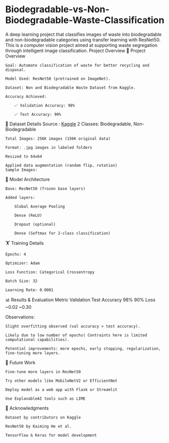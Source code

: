 # Biodegradable-vs-Non-Biodegradable-Waste-Classification
A deep learning project that classifies images of waste into biodegradable and non-biodegradable categories using transfer learning with ResNet50. This is a computer vision project aimed at supporting waste segregation through intelligent image classification.
Project Overview
📌 Project Overview

    Goal: Automate classification of waste for better recycling and disposal.

    Model Used: ResNet50 (pretrained on ImageNet).

    Dataset: Non and Biodegradable Waste Dataset from Kaggle.

    Accuracy Achieved:

        ✅ Validation Accuracy: 98%

        ✅ Test Accuracy: 90%

📁 Dataset Details
    Source : [Kaggle](https://www.kaggle.com/datasets/rayhanzamzamy/non-and-biodegradable-waste-dataset)
    2 Classes: Biodegradable, Non-Biodegradable

    Total Images: 256K images (156K original data)

    Format: .jpg images in labeled folders

    Resized to 64x64

    Applied data augmentation (random flip, rotation)
    Sample Images:
    

🧠 Model Architecture

    Base: ResNet50 (frozen base layers)

    Added layers:

        Global Average Pooling

        Dense (ReLU)

        Dropout (optional)

        Dense (Softmax for 2-class classification)
🏋️ Training Details

    Epochs: 4

    Optimizer: Adam

    Loss Function: Categorical Crossentropy

    Batch Size: 32

    Learning Rate: 0.0001

📊 Results & Evaluation
Metric	Validation	Test
Accuracy	98%	90%
Loss	~0.02	~0.30


Observations:

    Slight overfitting observed (val accuracy > test accuracy).

    Likely due to low number of epochs( Contraints here is limited computational capabilities).

    Potential improvements: more epochs, early stopping, regularization, fine-tuning more layers.



🧩 Future Work

    Fine-tune more layers in ResNet50

    Try other models like MobileNetV2 or EfficientNet

    Deploy model as a web app with Flask or Streamlit

    Use ExplanableAI tools such as LIME

🤝 Acknowledgments

    Dataset by contributors on Kaggle

    ResNet50 by Kaiming He et al.

    TensorFlow & Keras for model development

